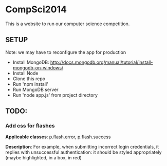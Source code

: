 CompSci2014
===========

This is a website to run our computer science competition.

SETUP
-----

Note: we may have to reconfigure the app for production

* Install MongoDB: http://docs.mongodb.org/manual/tutorial/install-mongodb-on-windows/
* Install Node
* Clone this repo
* Run 'npm install'
* Run MongoDB server
* Run 'node app.js' from project directory


TODO:
----

### Add css for flashes

**Applicable classes**: p.flash.error, p.flash.success

**Description**: For example, when submitting incorrect login credentials, it replies with unsuccessful authentication: it should be styled appropriately (maybe highlighted, in a box, in red)

